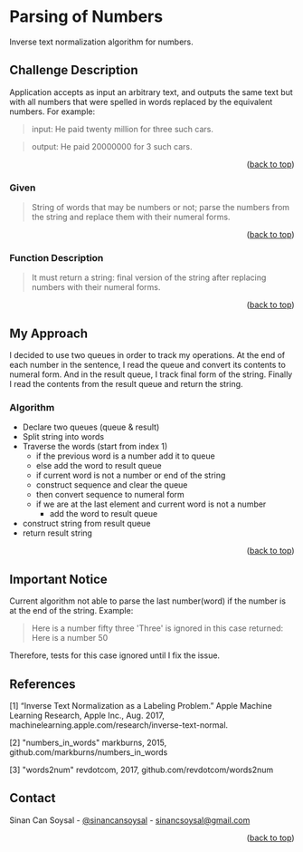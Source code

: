 # Parsing of Numbers
Inverse text normalization algorithm for numbers.

## Challenge Description
Application accepts as input an arbitrary text, and outputs the same text but with all numbers that were spelled in words replaced by the equivalent numbers. For example:

>input: He paid twenty million for three such cars.

>output: He paid 20000000 for 3 such cars.

<p align="right">(<a href="#top">back to top</a>)</p>

### Given
> String of words that may be numbers or not; parse the numbers from the string and replace them with their numeral forms.
<p align="right">(<a href="#top">back to top</a>)</p>

### Function Description
> It must return a string: final version of the string after replacing numbers with their numeral forms.
<p align="right">(<a href="#top">back to top</a>)</p>

## My Approach
I decided to use two queues in order to track my operations. At the end of each number in the sentence, I read the queue and convert its contents to numeral form. And in the result queue, I track final form of the string.
Finally I read the contents from the result queue and return the string.

### Algorithm
- Declare two queues (queue & result)
- Split string into words
- Traverse the words (start from index 1)
  - if the previous word is a number add it to queue
  - else add the word to result queue
  - if current word is not a number or end of the string
  - construct sequence and clear the queue
  - then convert sequence to numeral form
  - if we are at the last element and current word is not a number
    - add the word to result queue
- construct string from result queue
- return result string

<p align="right">(<a href="#top">back to top</a>)</p>

## Important Notice
Current algorithm not able to parse the last number(word) if the number is at the end of the string.
Example:
> Here is a number fifty three
'Three' is ignored in this case returned:
> Here is a number 50

Therefore, tests for this case ignored until I fix the issue.

## References
[1] “Inverse Text Normalization as a Labeling Problem.” Apple Machine Learning Research, Apple Inc., Aug. 2017, machinelearning.apple.com/research/inverse-text-normal.

[2] "numbers_in_words" markburns, 2015, github.com/markburns/numbers_in_words

[3] "words2num" revdotcom, 2017, github.com/revdotcom/words2num

## Contact

Sinan Can Soysal - [@sinancansoysal](https://sinancansoysal.com) - sinancsoysal@gmail.com

<p align="right">(<a href="#top">back to top</a>)</p>
